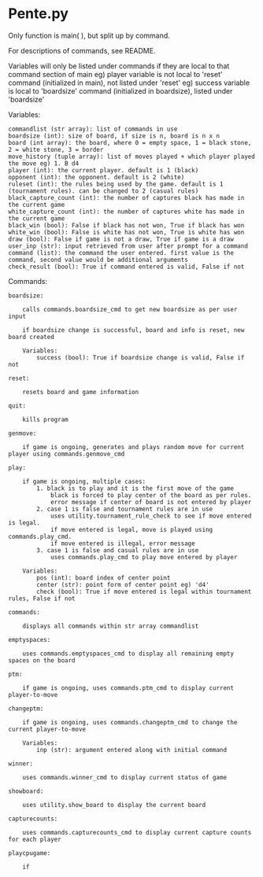 # Pente.py

Only function is main( ), but split up by command.

For descriptions of commands, see README.

Variables will only be listed under commands if they are local to that command section of main
eg) player variable is not local to 'reset' command (initialized in main), not listed under 'reset'
eg) success variable is local to 'boardsize' command (initialized in boardsize), listed under 'boardsize'

Variables:

    commandlist (str array): list of commands in use
    boardsize (int): size of board, if size is n, board is n x n
    board (int array): the board, where 0 = empty space, 1 = black stone, 2 = white stone, 3 = border
    move_history (tuple array): list of moves played + which player played the move eg) 1. B d4
    player (int): the current player. default is 1 (black)
    opponent (int): the opponent. default is 2 (white)
    ruleset (int): the rules being used by the game. default is 1 (tournament rules). can be changed to 2 (casual rules)
    black_capture_count (int): the number of captures black has made in the current game
    white_capture_count (int): the number of captures white has made in the current game
    black_win (bool): False if black has not won, True if black has won
    white_win (bool): False is white has not won, True is white has won
    draw (bool): False if game is not a draw, True if game is a draw
    user_inp (str): input retrieved from user after prompt for a command
    command (list): the command the user entered. first value is the command, second value would be additional arguments
    check_result (bool): True if command entered is valid, False if not

Commands:

    boardsize:
    
        calls commands.boardsize_cmd to get new boardsize as per user input
        
        if boardsize change is successful, board and info is reset, new board created
        
        Variables:
            success (bool): True if boardsize change is valid, False if not
        
    reset:
        
        resets board and game information
        
    quit:
    
        kills program
        
    genmove:
    
        if game is ongoing, generates and plays random move for current player using commands.genmove_cmd
        
    play:
    
        if game is ongoing, multiple cases:
            1. black is to play and it is the first move of the game
                black is forced to play center of the board as per rules.
                error message if center of board is not entered by player
            2. case 1 is false and tournament rules are in use
                uses utility.tournament_rule_check to see if move entered is legal.
                if move entered is legal, move is played using commands.play_cmd.
                if move entered is illegal, error message
            3. case 1 is false and casual rules are in use
                uses commands.play_cmd to play move entered by player
                
        Variables:
            pos (int): board index of center point
            center (str): point form of center point eg) 'd4'
            check (bool): True if move entered is legal within tournament rules, False if not
    
    commands:
        
        displays all commands within str array commandlist
        
    emptyspaces:
    
        uses commands.emptyspaces_cmd to display all remaining empty spaces on the board
        
    ptm:
    
        if game is ongoing, uses commands.ptm_cmd to display current player-to-move
        
    changeptm:
    
        if game is ongoing, uses commands.changeptm_cmd to change the current player-to-move
        
        Variables:
            inp (str): argument entered along with initial command
            
    winner:
    
        uses commands.winner_cmd to display current status of game
        
    showboard:
    
        uses utility.show_board to display the current board
        
    capturecounts:
    
        uses commands.capturecounts_cmd to display current capture counts for each player
        
    playcpugame:
    
        if 
